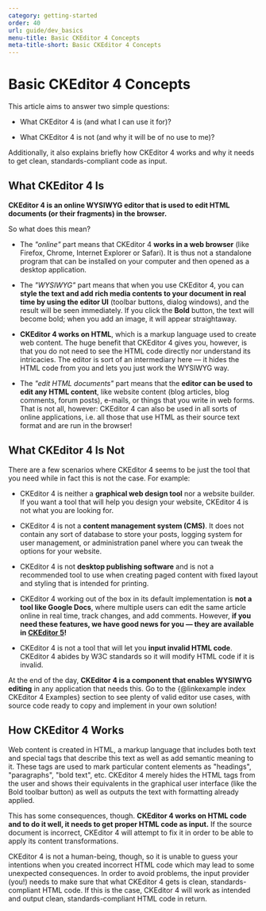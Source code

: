 ```yaml
---
category: getting-started
order: 40
url: guide/dev_basics
menu-title: Basic CKEditor 4 Concepts
meta-title-short: Basic CKEditor 4 Concepts
---
```

<!--
Copyright (c) 2003-2022, CKSource Holding sp. z o.o. All rights reserved.
For licensing, see LICENSE.md.
-->

# Basic CKEditor 4 Concepts

This article aims to answer two simple questions:

* What CKEditor 4 is (and what I can use it for)?

* What CKEditor 4 is not (and why it will be of no use to me)?

Additionally, it also explains briefly how CKEditor 4 works and why it needs to get clean, standards-compliant code as input.

## What CKEditor 4 Is

**CKEditor 4 is an online WYSIWYG editor that is used to edit HTML documents (or their fragments) in the browser.**

So what does this mean?

* The *"online"* part means that CKEditor 4 **works in a web browser** (like Firefox, Chrome, Internet Explorer or Safari). It is thus not a standalone program that can be installed on your computer and then opened as a desktop application.

* The *"WYSIWYG"* part means that when you use CKEditor 4, you can **style the text and add rich media contents to your document in real time by using the editor UI** (toolbar buttons, dialog windows), and the result will be seen immediately. If you click the **Bold** button, the text will become bold; when you add an image, it will appear straightaway.

* **CKEditor 4 works on HTML**, which is a markup language used to create web content. The huge benefit that CKEditor 4 gives you, however, is that you do not need to see the HTML code directly nor understand its intricacies. The editor is sort of an intermediary here &mdash; it hides the HTML code from you and lets you just work the WYSIWYG way.

* The *"edit HTML documents"* part means that the **editor can be used to edit any HTML content**, like website content (blog articles, blog comments, forum posts), e-mails, or things that you write in web forms. That is not all, however: CKEditor 4 can also be used in all sorts of online applications, i.e. all those that use HTML as their source text format and are run in the browser!

## What CKEditor 4 Is Not

There are a few scenarios where CKEditor 4 seems to be just the tool that you need while in fact this is not the case. For example:

* CKEditor 4 is neither a **graphical web design tool** nor a website builder. If you want a tool that will help you design your website, CKEditor 4 is not what you are looking for.

* CKEditor 4 is not a **content management system (CMS)**. It does not contain any sort of database to store your posts, logging system for user management, or administration panel where you can tweak the options for your website.

* CKEditor 4 is not **desktop publishing software** and is not a recommended tool to use when creating paged content with fixed layout and styling that is intended for printing.

* CKEditor 4 working out of the box in its default implementation is **not a tool like Google Docs**, where multiple users can edit the same article online in real time, track changes, and add comments. However, **if you need these features, we have good news for you &mdash; they are available in [CKEditor 5](https://ckeditor.com/docs/ckeditor5/latest/features/index.html)!**

* CKEditor 4 is not a tool that will let you **input invalid HTML code**. CKEditor 4 abides by W3C standards so it will modify HTML code if it is invalid.

At the end of the day, **CKEditor 4 is a component that enables WYSIWYG editing** in any application that needs this. Go to the {@linkexample index CKEditor 4 Examples} section to see plenty of valid editor use cases, with source code ready to copy and implement in your own solution!

## How CKEditor 4 Works

Web content is created in HTML, a markup language that includes both text and special tags that describe this text as well as add semantic meaning to it. These tags are used to mark particular content elements as "headings", "paragraphs", "bold text", etc. CKEditor 4 merely hides the HTML tags from the user and shows their equivalents in the graphical user interface (like the Bold toolbar button) as well as outputs the text with formatting already applied.

This has some consequences, though. **CKEditor 4 works on HTML code and to do it well, it needs to get proper HTML code as input.** If the source document is incorrect, CKEditor 4 will attempt to fix it in order to be able to apply its content transformations.

CKEditor 4 is not a human-being, though, so it is unable to guess your intentions when you created incorrect HTML code which may lead to some unexpected consequences. In order to avoid problems, the input provider (you!) needs to make sure that what CKEditor 4 gets is clean, standards-compliant HTML code. If this is the case, CKEditor 4 will work as intended and output clean, standards-compliant HTML code in return.
